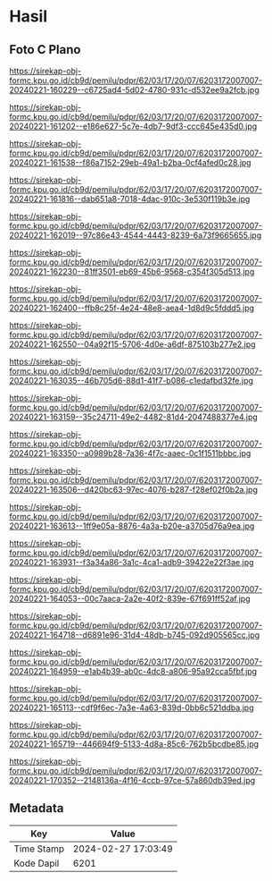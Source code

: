 # Hasil

## Foto C Plano

https://sirekap-obj-formc.kpu.go.id/cb9d/pemilu/pdpr/62/03/17/20/07/6203172007007-20240221-160229--c6725ad4-5d02-4780-931c-d532ee9a2fcb.jpg

https://sirekap-obj-formc.kpu.go.id/cb9d/pemilu/pdpr/62/03/17/20/07/6203172007007-20240221-161202--e186e627-5c7e-4db7-9df3-ccc645e435d0.jpg

https://sirekap-obj-formc.kpu.go.id/cb9d/pemilu/pdpr/62/03/17/20/07/6203172007007-20240221-161538--f86a7152-29eb-49a1-b2ba-0cf4afed0c28.jpg

https://sirekap-obj-formc.kpu.go.id/cb9d/pemilu/pdpr/62/03/17/20/07/6203172007007-20240221-161816--dab651a8-7018-4dac-910c-3e530f119b3e.jpg

https://sirekap-obj-formc.kpu.go.id/cb9d/pemilu/pdpr/62/03/17/20/07/6203172007007-20240221-162019--97c86e43-4544-4443-8239-6a73f9665655.jpg

https://sirekap-obj-formc.kpu.go.id/cb9d/pemilu/pdpr/62/03/17/20/07/6203172007007-20240221-162230--81ff3501-eb69-45b6-9568-c354f305d513.jpg

https://sirekap-obj-formc.kpu.go.id/cb9d/pemilu/pdpr/62/03/17/20/07/6203172007007-20240221-162400--ffb8c25f-4e24-48e8-aea4-1d8d9c5fddd5.jpg

https://sirekap-obj-formc.kpu.go.id/cb9d/pemilu/pdpr/62/03/17/20/07/6203172007007-20240221-162550--04a92f15-5706-4d0e-a6df-875103b277e2.jpg

https://sirekap-obj-formc.kpu.go.id/cb9d/pemilu/pdpr/62/03/17/20/07/6203172007007-20240221-163035--46b705d6-88d1-41f7-b086-c1edafbd32fe.jpg

https://sirekap-obj-formc.kpu.go.id/cb9d/pemilu/pdpr/62/03/17/20/07/6203172007007-20240221-163159--35c24711-49e2-4482-81d4-2047488377e4.jpg

https://sirekap-obj-formc.kpu.go.id/cb9d/pemilu/pdpr/62/03/17/20/07/6203172007007-20240221-163350--a0989b28-7a36-4f7c-aaec-0c1f1511bbbc.jpg

https://sirekap-obj-formc.kpu.go.id/cb9d/pemilu/pdpr/62/03/17/20/07/6203172007007-20240221-163506--d420bc63-97ec-4076-b287-f28ef02f0b2a.jpg

https://sirekap-obj-formc.kpu.go.id/cb9d/pemilu/pdpr/62/03/17/20/07/6203172007007-20240221-163613--1ff9e05a-8876-4a3a-b20e-a3705d76a9ea.jpg

https://sirekap-obj-formc.kpu.go.id/cb9d/pemilu/pdpr/62/03/17/20/07/6203172007007-20240221-163931--f3a34a86-3a1c-4ca1-adb9-39422e22f3ae.jpg

https://sirekap-obj-formc.kpu.go.id/cb9d/pemilu/pdpr/62/03/17/20/07/6203172007007-20240221-164053--00c7aaca-2a2e-40f2-839e-67f691ff52af.jpg

https://sirekap-obj-formc.kpu.go.id/cb9d/pemilu/pdpr/62/03/17/20/07/6203172007007-20240221-164718--d6891e96-31d4-48db-b745-092d905565cc.jpg

https://sirekap-obj-formc.kpu.go.id/cb9d/pemilu/pdpr/62/03/17/20/07/6203172007007-20240221-164959--e1ab4b39-ab0c-4dc8-a806-95a92cca5fbf.jpg

https://sirekap-obj-formc.kpu.go.id/cb9d/pemilu/pdpr/62/03/17/20/07/6203172007007-20240221-165113--cdf9f6ec-7a3e-4a63-839d-0bb6c521ddba.jpg

https://sirekap-obj-formc.kpu.go.id/cb9d/pemilu/pdpr/62/03/17/20/07/6203172007007-20240221-165719--446694f9-5133-4d8a-85c6-762b5bcdbe85.jpg

https://sirekap-obj-formc.kpu.go.id/cb9d/pemilu/pdpr/62/03/17/20/07/6203172007007-20240221-170352--2148136a-4f16-4ccb-97ce-57a860db39ed.jpg


## Metadata

| Key        | Value               |
| ---------- | ------------------- |
| Time Stamp | 2024-02-27 17:03:49 |
| Kode Dapil | 6201                |



